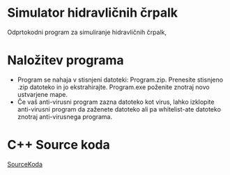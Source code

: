 # Simulator hidravličnih črpalk

 Odprtokodni program za simuliranje hidravličnih črpalk,

# Naložitev programa

 - Program se nahaja v stisnjeni datoteki: Program.zip. Prenesite stisnjeno .zip datoteko in jo ekstrahirajte. Program.exe poženite znotraj novo ustvarjene mape.
 - Če vaš anti-virusni program zazna datoteko kot virus, lahko izklopite anti-virusni program da zaženete datoteko ali pa whitelist-ate datoteko znotraj anti-virusnega programa.

# C++ Source koda

[SourceKoda](SourceKoda/)